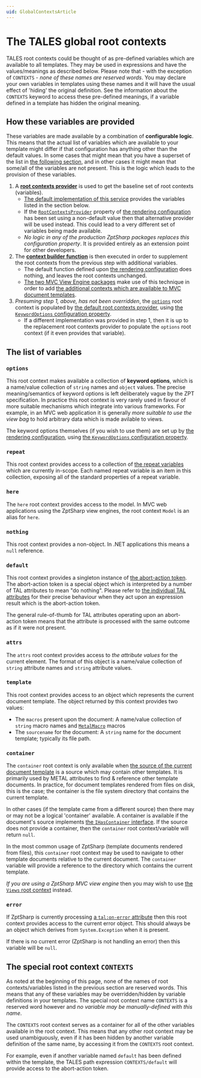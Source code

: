 ```yaml
---
uid: GlobalContextsArticle
---
```


# The TALES global root contexts

TALES root contexts could be thought of as pre-defined variables which are available to all templates.
They may be used in expressions and have the values/meanings as described below.
Please note that - with the exception of `CONTEXTS` - _none of these names are reserved words_.
You may declare your own variables in templates using these names and it will have the usual effect of 'hiding' the original definition.
See the information about the `CONTEXTS` keyword to access these pre-defined meanings, if a variable defined in a template has hidden the original meaning.

## How these variables are provided

These variables are made available by a combination of **configurable logic**.
This means that the actual list of variables which are available to your template might differ if that configuration has anything other than the default values.
In some cases that might mean that you have a superset of the list in [the following section], and in other cases it might mean that some/all of the variables are not present.
This is the logic which leads to the provision of these variables.

1. A **[root contexts provider]** is used to get the baseline set of root contexts (variables).
    * [The default implementation of this service] provides the variables listed in the section below.
    * If the [`RootContextsProvider`] property of [the rendering configuration] has been set using a non-default value then that alternative provider will be used instead.
    This could lead to a very different set of variables being made available.
    * _No logic in any of the production ZptSharp packages replaces this configuration property_. It is provided entirely as an extension point for other developers.
2. The **[context builder function]** is then executed in order to supplement the root contexts from the previous step with additional variables.
    * The default function defined upon [the rendering configuration] does nothing, and leaves the root contexts unchanged.
    * [The two MVC View Engine packages] make use of this technique in order to add [the additional contexts which are available to MVC document templates].
3. _Presuming step 1, above, has not been overridden_, the [`options`] root context is populated by [the default root contexts provider], using [the `KeywordOptions` configuration property].
    * If a different implementation was provided in step 1, then it is up to the replacement root contexts provider to populate the `options` root context (if it even provides that variable).

[the following section]: GlobalContexts.md#the-list-of-variables
[root contexts provider]: xref:ZptSharp.Expressions.IGetsDictionaryOfNamedTalesValues
[The default implementation of this service]: xref:ZptSharp.Expressions.BuiltinContextsProvider
[`RootContextsProvider`]: xref:ZptSharp.Config.RenderingConfig.RootContextsProvider
[the rendering configuration]: xref:ZptSharp.Config.RenderingConfig
[context builder function]: xref:ZptSharp.Config.RenderingConfig.ContextBuilder
[The two MVC View Engine packages]: ../../NuGetPackages.md#usage-specific-packages
[the additional contexts which are available to MVC document templates]: ../../ViewEngines.md#added-tales-contextsvariables-for-mvc
[`options`]: GlobalContexts.md#options
[the default root contexts provider]: xref:ZptSharp.Expressions.BuiltinContextsProvider
[the `KeywordOptions` configuration property]: xref:ZptSharp.Config.RenderingConfig.KeywordOptions

## The list of variables

### `options`

This root context makes available a collection of **keyword options**, which is a name/value collection of `string` names and `object` values.
The precise meaning/semantics of keyword options is left deliberately vague by the ZPT specification.
In practice this root context is very rarely used in favour of more suitable mechanisms which integrate into various frameworks.
For example, in an MVC web application it is generally _more suitable to use the view bag_ to hold arbitrary data which is made avilable to views.

The keyword options themselves (if you wish to use them) are set up by [the rendering configuration], using [the `KeywordOptions` configuration property].

### `repeat`

This root context provides access to a collection of [the repeat variables] which are currently in-scope.
Each named repeat variable is an item in this collection, exposing all of the standard properties of a repeat variable.

[the repeat variables]: ../Tal/Repeat.md#repeat-variables

### `here`

The `here` root context provides access to the model.
In MVC web applications using the ZptSharp view engines, the root context `Model` is an alias for `here`.

### `nothing`

This root context provides a non-object.  In .NET applications this means a `null` reference.

### `default`

This root context provides a singleton instance of [the abort-action token].
The abort-action token is a special object which is interpreted by a number of TAL attributes to mean "do nothing".
Please refer to [the individual TAL attributes] for their precise behaviour when they act upon an expression result which is the abort-action token.

The general rule-of-thumb for TAL attributes operating upon an abort-action token means that the attribute is processed with the same outcome as if it were not present.

[the abort-action token]: xref:ZptSharp.Expressions.AbortZptActionToken
[the individual TAL attributes]: ../index.md#tal-binds-data-to-the-template

### `attrs`

The `attrs` root context provides access to _the attribute values_ for the current element.
The format of this object is a name/value collection of `string` attribute names and `string` attribute values.

[a `tal:attributes` attribute]: ../Tal/Attributes.md

### `template`

This root context provides access to an object which represents the current document template.
The object returned by this context provides two values:

* The `macros` present upon the document: A name/value collection of `string` macro names and [`MetalMacro`] macros
* The `sourcename` for the document: A `string` name for the document template; typically its file path.

[`MetalMacro`]: xref:ZptSharp.Metal.MetalMacro

### `container`

The `container` root context is only available when [the source of the current document template] is a source which may contain other templates.
It is primarily used by METAL attributes to find & reference other template documents.
In practice, for document templates rendered from files on disk, this is the case; the container is the file system directory that contains the current template.

In other cases (if the template came from a different source) then there may or may not be a logical 'container' available.
A container is available if the document's source implements [the `IHasContainer` interface].
If the source does not provide a container, then the `container` root context/variable will return `null`.

In the most common usage of ZptSharp (template documents rendered from files), this `container` root context may be used to navigate to other template documents relative to the current document.
The `container` variable will provide a reference to the directory which contains the current template.

_If you are using a ZptSharp MVC view engine_ then you may wish to use [the `Views` root context] instead.

[the source of the current document template]: xref:ZptSharp.Rendering.IDocumentSourceInfo
[the `IHasContainer` interface]: xref:ZptSharp.Rendering.IHasContainer
[the `Views` root context]: ../../ViewEngines.md#added-tales-contextsvariables-for-mvc

### `error`

If ZptSharp is currently processing [a `tal:on-error` attribute] then this root context provides access to the current error object.
This should always be an object which derives from `System.Exception` when it is present.

If there is no current error (ZptSharp is not handling an error) then this variable will be `null`.

[a `tal:on-error` attribute]: ../Tal/OnError.md

## The special root context `CONTEXTS`

As noted at the beginning of this page, none of the names of root contexts/variables listed in the previous section are reserved words.
This means that any of these variables may be overridden/hidden by variable definitions in your templates.
The special root context name `CONTEXTS` is a reserved word however and _no variable may be manually-defined with this name_.

The `CONTEXTS` root context serves as a container for all of the other variables available in the root context.
This means that any other root context may be used unambiguously, even if it has been hidden by another variable definition of the same name, by accessing it from the `CONTEXTS` root context.

For example, even if another variable named `default` has been defined within the template, the TALES path expression `CONTEXTS/default` will provide access to the abort-action token.